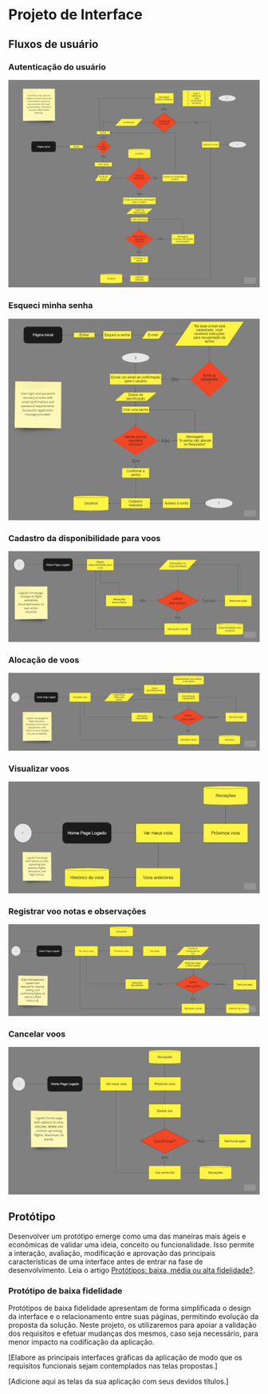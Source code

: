 # Projeto de Interface

## Fluxos de usuário

### Autenticação do usuário

![1. Fluxo de usuário - Autenticação do usuário](/documentos/img/1.%20Autenticacao%20do%20usuario.jpg "1. Fluxo de usuário - Autenticação do usuário")

### Esqueci minha senha

![2. Fluxo de usuário - Esqueci minha senha](/documentos/img/2.%20Esqueci%20minha%20senha.jpg "2. Fluxo de usuário - Esqueci minha senha")

### Cadastro da disponibilidade para voos

![3. Fluxo de usuário - Cadastro da disponibilidade](/documentos/img/3.%20Cadastro%20da%20disponibilidade.jpg "3. Fluxo de usuário - Cadastro da disponibilidade")

### Alocação de voos

![4. Fluxo de usuário - Alocação de voos](/documentos/img/4.%20Alocacao%20de%20voos.jpg "4. Fluxo de usuário - Alocação de voos")

### Visualizar voos

![5. Fluxo de usuário - Visualizar voos](/documentos/img/5.%20Visualizar%20voos.jpg "5. Fluxo de usuário - Visualizar voos")

### Registrar voo notas e observações

![6. Fluxo de usuário - Registrar voo notas e observações](/documentos/img/6.%20Registrar%20voo%20notas%20e%20observacoes.jpg "6. Fluxo de usuário - Registrar voo notas e observações")

### Cancelar voos

![7. Fluxo de usuário - Cancelar voos](/documentos/img/7.%20Cancelar%20voos.jpg "7. Fluxo de usuário - Cancelar voos")

## Protótipo

Desenvolver um protótipo emerge como uma das maneiras mais ágeis e econômicas de validar uma ideia, conceito ou funcionalidade. Isso permite a interação, avaliação, modificação e aprovação das principais características de uma interface antes de entrar na fase de desenvolvimento. Leia o artigo [Protótipos: baixa, média ou alta fidelidade?](https://medium.com/ladies-that-ux-br/prot%C3%B3tipos-baixa-m%C3%A9dia-ou-alta-fidelidade-71d897559135).

### Protótipo de baixa fidelidade

Protótipos de baixa fidelidade apresentam de forma simplificada o design da interface e o relacionamento entre suas páginas, permitindo evolução da proposta da solução. Neste projeto, os utilizaremos para apoiar a validação dos requisitos e efetuar mudanças dos mesmos, caso seja necessário, para menor impacto na codificação da aplicação.

[Elabore as principais interfaces gráficas da aplicação de modo que os requisitos funcionais sejam contemplados nas telas propostas.]

[Adicione aqui as telas da sua aplicação com seus devidos títulos.]
